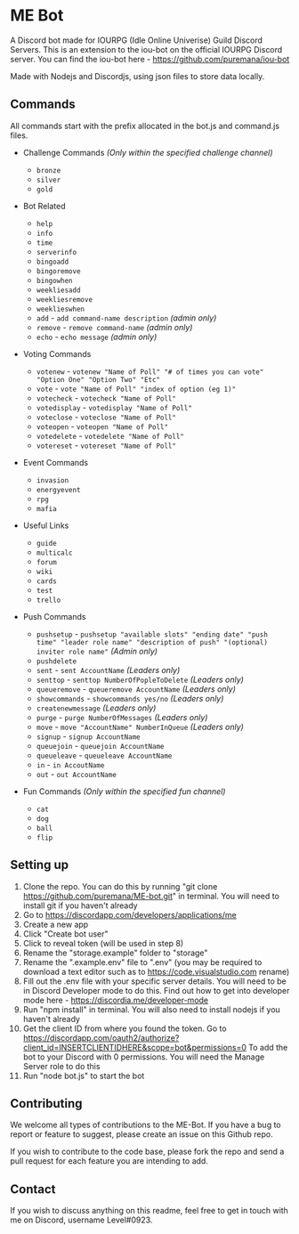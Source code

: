 # ME Bot
A Discord bot made for IOURPG (Idle Online Univerise) Guild Discord Servers.
This is an extension to the iou-bot on the official IOURPG Discord server.
You can find the iou-bot here - https://github.com/puremana/iou-bot

Made with Nodejs and Discordjs, using json files to store data locally.

## Commands
All commands start with the prefix allocated in the bot.js and command.js files.

- Challenge Commands *(Only within the specified challenge channel)*
  - `bronze`
  - `silver`
  - `gold`

- Bot Related
  - `help`
  - `info`
  - `time`
  - `serverinfo`
  - `bingoadd`
  - `bingoremove`
  - `bingowhen`
  - `weekliesadd`
  - `weekliesremove`
  - `weeklieswhen`
  - `add` - `add command-name description` *(admin only)*
  - `remove` - `remove command-name` *(admin only)*
  - `echo` - `echo message` *(admin only)*

- Voting Commands
  - `votenew` - `votenew "Name of Poll" "# of times you can vote" "Option One" "Option Two" "Etc"`
  - `vote` - `vote "Name of Poll" "index of option (eg 1)"`
  - `votecheck` - `votecheck "Name of Poll"` 
  - `votedisplay` - `votedisplay "Name of Poll"`
  - `voteclose` - `voteclose "Name of Poll"`
  - `voteopen` - `voteopen "Name of Poll"`
  - `votedelete` - `votedelete "Name of Poll"`
  - `votereset` - `votereset "Name of Poll"`

- Event Commands
  - `invasion`
  - `energyevent`
  - `rpg`
  - `mafia`

- Useful Links
  - `guide`
  - `multicalc`
  - `forum`
  - `wiki`
  - `cards`
  - `test`
  - `trello`

- Push Commands
  - `pushsetup` - `pushsetup "available slots" "ending date" "push time" "leader role name" "description of push" "(optional) inviter role name"` *(Admin only)*
  - `pushdelete`
  - `sent` - `sent AccountName` *(Leaders only)*
  - `senttop` - `senttop NumberOfPopleToDelete` *(Leaders only)*
  - `queueremove` - `queueremove AccountName` *(Leaders only)*
  - `showcommands` - `showcommands yes/no` *(Leaders only)*
  - `createnewmessage` *(Leaders only)*
  - `purge` - `purge NumberOfMessages` *(Leaders only)*
  - `move` - `move "AccountName" NumberInQueue` *(Leaders only)*
  - `signup` - `signup AccountName`
  - `queuejoin` - `queuejoin AccountName`
  - `queueleave` - `queueleave AccountName`
  - `in` - `in AccoutName`
  - `out` - `out AccountName`

- Fun Commands *(Only within the specified fun channel)*
  - `cat`
  - `dog`
  - `ball`
  - `flip`

## Setting up
1) Clone the repo. You can do this by running "git clone https://github.com/puremana/ME-bot.git" in terminal. You will need to install git if you haven't already
2) Go to https://discordapp.com/developers/applications/me
3) Create a new app
4) Click "Create bot user"
5) Click to reveal token (will be used in step 8)
6) Rename the "storage.example" folder to "storage"
7) Rename the ".example.env" file to ".env" (you may be required to download a text editor such as to https://code.visualstudio.com rename)
8) Fill out the .env file with your specific server details. You will need to be in Discord Developer mode to do this. Find out how to get into developer mode here - https://discordia.me/developer-mode
9) Run "npm install" in terminal. You will also need to install nodejs if you haven't already
10) Get the client ID from where you found the token. Go to https://discordapp.com/oauth2/authorize?client_id=INSERTCLIENTIDHERE&scope=bot&permissions=0
To add the bot to your Discord with 0 permissions. You will need the Manage Server role to do this
11) Run "node bot.js" to start the bot

## Contributing
We welcome all types of contributions to the ME-Bot. If you have a bug to report or feature to suggest, please create an issue on this Github repo.

If you wish to contribute to the code base, please fork the repo and send a pull request for each feature you are intending to add.

## Contact
If you wish to discuss anything on this readme, feel free to get in touch with me on Discord, username Level#0923.